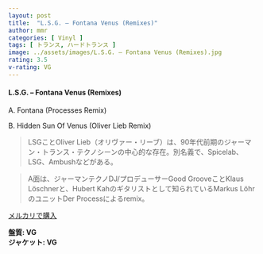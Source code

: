 ```yaml
---
layout: post
title:  "L.S.G. – Fontana Venus (Remixes)"
author: mmr
categories: [ Vinyl ]
tags: [ トランス, ハードトランス ]
image: ../assets/images/L.S.G. – Fontana Venus (Remixes).jpg
rating: 3.5
v-rating: VG
---
```


#### L.S.G. – Fontana Venus (Remixes)

A. Fontana (Processes Remix)

B. Hidden Sun Of Venus (Oliver Lieb Remix)

> LSGことOliver Lieb（オリヴァー・リーブ）は、90年代前期のジャーマン・トランス・テクノシーンの中心的な存在。別名義で、Spicelab、LSG、Ambushなどがある。

> A面は、ジャーマンテクノDJ/プロデューサーGood GrooveことKlaus Löschnerと、Hubert Kahのギタリストとして知られているMarkus LöhrのユニットDer Processによるremix。

[メルカリで購入](https://jp.mercari.com/item/m50179275241)

<div class="mt-4 mb-4 d-flex align-items-center">
<strong class="mr-1">盤質: VG</strong>
</div>
<div class="mt-4 mb-4 d-flex align-items-center">
<strong class="mr-1">ジャケット: VG</strong>
</div>
